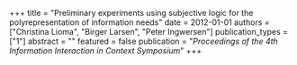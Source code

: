 +++
title = "Preliminary experiments using subjective logic for the polyrepresentation of information needs"
date = 2012-01-01
authors = ["Christina Lioma", "Birger Larsen", "Peter Ingwersen"]
publication_types = ["1"]
abstract = ""
featured = false
publication = "*Proceedings of the 4th Information Interaction in Context Symposium*"
+++

